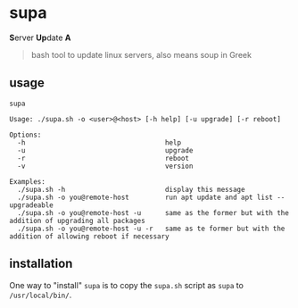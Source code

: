 supa
===

**S**erver **Up**date **A**

> bash tool to update linux servers, also means soup in Greek

## usage

```
supa

Usage: ./supa.sh -o <user>@<host> [-h help] [-u upgrade] [-r reboot]

Options:
  -h                                   help
  -u                                   upgrade
  -r                                   reboot
  -v                                   version

Examples:
  ./supa.sh -h                         display this message
  ./supa.sh -o you@remote-host         run apt update and apt list --upgradeable
  ./supa.sh -o you@remote-host -u      same as the former but with the addition of upgrading all packages
  ./supa.sh -o you@remote-host -u -r   same as te former but with the addition of allowing reboot if necessary

```

## installation

One way to "install" `supa` is to copy the `supa.sh` script as `supa` to `/usr/local/bin/`.
